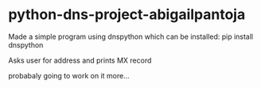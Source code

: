 # python-dns-project-abigailpantoja

Made a simple program using dnspython which can be installed:
pip install dnspython

Asks user for address and prints MX record

probabaly going to work on it more...

